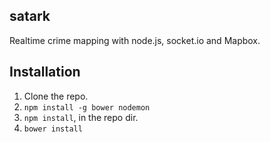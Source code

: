 ## satark
Realtime crime mapping with node.js, socket.io and Mapbox.

## Installation

1. Clone the repo.
2. `npm install -g bower nodemon`
3. `npm install`, in the repo dir.
4. `bower install`
